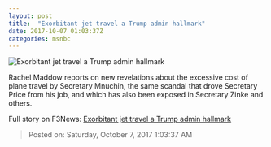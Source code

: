 ```yaml
---
layout: post
title:  "Exorbitant jet travel a Trump admin hallmark"
date: 2017-10-07 01:03:37Z
categories: msnbc
---
```


![Exorbitant jet travel a Trump admin hallmark](http://media1.s-nbcnews.com/j/MSNBC/Components/Video/201710/2017-10-07T01-08-18-966Z--1280x720.video_1067x600.jpg)

Rachel Maddow reports on new revelations about the excessive cost of plane travel by Secretary Mnuchin, the same scandal that drove Secretary Price from his job, and which has also been exposed in Secretary Zinke and others.


Full story on F3News: [Exorbitant jet travel a Trump admin hallmark](http://www.f3nws.com/n/XjDWjG)

> Posted on: Saturday, October 7, 2017 1:03:37 AM
